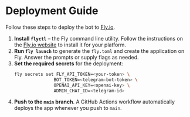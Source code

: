# Deployment Guide

Follow these steps to deploy the bot to [Fly.io](https://fly.io).

1. **Install `flyctl`** – the Fly command line utility. Follow the instructions on the [Fly.io website](https://fly.io/docs/getting-started/installing-flyctl/) to install it for your platform.
2. **Run `fly launch`** to generate the `fly.toml` and create the application on Fly. Answer the prompts or supply flags as needed.
3. **Set the required secrets** for the deployment:
   ```bash
   fly secrets set FLY_API_TOKEN=<your-token> \
                  BOT_TOKEN=<telegram-bot-token> \
                  OPENAI_API_KEY=<openai-key> \
                  ADMIN_CHAT_ID=<telegram-id>
   ```
4. **Push to the `main` branch**. A GitHub Actions workflow automatically deploys the app whenever you push to `main`.
